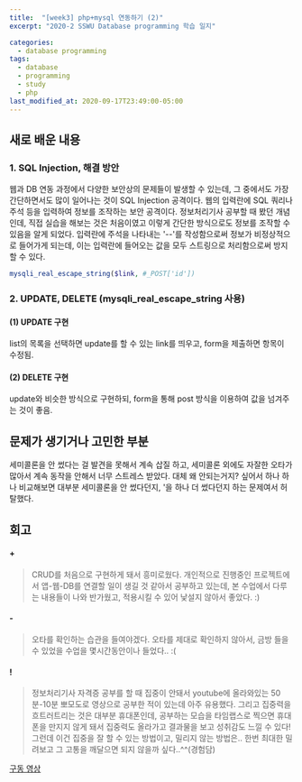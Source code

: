 ```yaml
---
title:  "[week3] php+mysql 연동하기 (2)"
excerpt: "2020-2 SSWU Database programming 학습 일지"

categories:
  - database programming
tags:
  - database
  - programming
  - study
  - php
last_modified_at: 2020-09-17T23:49:00-05:00
---
```



## 새로 배운 내용
### 1. SQL Injection, 해결 방안
웹과 DB 연동 과정에서 다양한 보안상의 문제들이 발생할 수 있는데, 그 중에서도 가장 간단하면서도 많이 일어나는 것이 SQL Injection 공격이다. 웹의 입력란에 SQL 쿼리나 주석 등을 입력하여 정보를 조작하는 보안 공격이다. 정보처리기사 공부할 때 봤던 개념인데, 직접 실습을 해보는 것은 처음이였고 이렇게 간단한 방식으로도 정보를 조작할 수 있음을 알게 되었다. 입력란에 주석을 나타내는 '--'를 작성함으로써 정보가 비정상적으로 들어가게 되는데, 이는 입력란에 들어오는 값을 모두 스트링으로 처리함으로써 방지할 수 있다.

~~~php 
mysqli_real_escape_string($link, #_POST['id'])
~~~

### 2. UPDATE, DELETE (mysqli_real_escape_string 사용)
#### (1) UPDATE 구현
list의 목록을 선택하면 update를 할 수 있는 link를 띄우고, form을 제출하면 항목이 수정됨.

#### (2) DELETE 구현
update와 비슷한 방식으로 구현하되, form을 통해 post 방식을 이용하여 값을 넘겨주는 것이 좋음. 

## 문제가 생기거나 고민한 부분
세미콜론을 안 썼다는 걸 발견을 못해서 계속 삽질 하고, 세미콜론 외에도 자잘한 오타가 많아서 계속 동작을 안해서 너무 스트레스 받았다. 대체 왜 안되는거지? 싶어서 하나 하나 비교해보면 대부분 세미콜론을 안 썼다던지, '을 하나 더 썼다던지 하는 문제여서 허탈했다.

## 회고
#### +
> CRUD를 처음으로 구현하게 돼서 흥미로웠다. 개인적으로 진행중인 프로젝트에서 앱-웹-DB를 연결할 일이 생길 것 같아서 공부하고 있는데, 본 수업에서 다루는 내용들이 나와 반가웠고, 적용시킬 수 있어 낯설지 않아서 좋았다. :)
#### -
> 오타를 확인하는 습관을 들여야겠다. 오타를 제대로 확인하지 않아서, 금방 들을 수 있었을 수업을 몇시간동안이나 들었다.. :(
#### !
> 정보처리기사 자격증 공부를 할 때 집중이 안돼서 youtube에 올라와있는 50분-10분 뽀모도로 영상으로 공부한 적이 있는데 아주 유용했다. 그리고 집중력을 흐트러트리는 것은 대부분 휴대폰인데, 공부하는 모습을 타임랩스로 찍으면 휴대폰을 만지지 않게 돼서 집중력도 올라가고 결과물을 보고 성취감도 느낄 수 있다!
그런데 이건 집중을 잘 할 수 있는 방법이고, 밀리지 않는 방법은.. 한번 최대한 밀려보고 그 고통을 깨달으면 되지 않을까 싶다..^^(경험담)

[구동 영상](https://www.youtube.com/watch?v=DKkSQoETQik)
